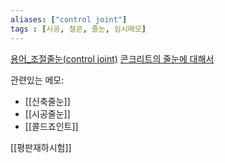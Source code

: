 ```yaml
---
aliases: ["control joint"]
tags : [시공, 철콘, 줄눈, 임시메모]
---
```

[용어_조절줄눈(control joint)](https://why-not-now.tistory.com/entry/%EC%BD%98%ED%81%AC%EB%A6%AC%ED%8A%B8%EA%B3%B5%EC%82%AC-%EC%9A%A9%EC%96%B4%EC%A1%B0%EC%A0%88%EC%A4%84%EB%88%88control-joint)
[콘크리트의 줄눈에 대해서](https://princess0127.tistory.com/2996)

관련있는 메모:
  - [[신축줄눈]]
  - [[시공줄눈]]
  - [[콜드죠인트]]

[[평판재하시험]]
